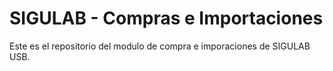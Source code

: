 SIGULAB - Compras e Importaciones
=========================

Este es el repositorio del modulo de compra e imporaciones de SIGULAB USB.
